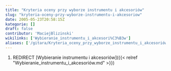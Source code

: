 ```yaml
---
title: "Kryteria oceny przy wyborze instrumentu i akcesoriów"
slug: "kryteria-oceny-przy-wyborze-instrumentu-i-akcesoriow"
date: 2005-05-23T20:58:15Z
kategorie: []
draft: false
contributor: 'MaciejBlizinski'
wikilinks: ['Wybieranie_instrumentu_i_akcesori%C3%B3w']
aliases: ['/gitara/Kryteria_oceny_przy_wyborze_instrumentu_i_akcesoriów', 'kryteria-oceny-przy-wyborze-instrumentu-i-akcesoriów']
---
```

1.  REDIRECT [Wybieranie instrumentu i
    akcesoriów]({{< relref "Wybieranie_instrumentu_i_akcesoriów.md" >}})
